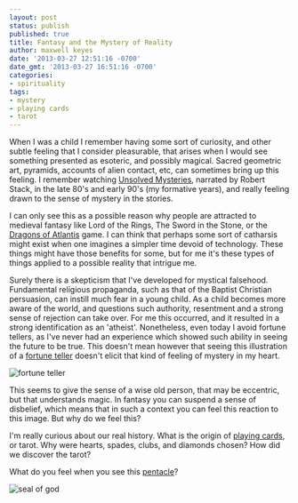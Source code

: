 ```yaml
---
layout: post
status: publish
published: true
title: Fantasy and the Mystery of Reality
author: maxwell keyes
date: '2013-03-27 12:51:16 -0700'
date_gmt: '2013-03-27 16:51:16 -0700'
categories:
- spirituality
tags:
- mystery
- playing cards
- tarot
---
```


When I was a child I remember having some sort of curiosity, and other subtle feeling that I consider pleasurable,
that arises when I would see something presented as esoteric, and possibly magical. Sacred geometric art, pyramids,
accounts of alien contact, etc, can sometimes bring up this feeling. I remember watching
[Unsolved Mysteries](http://en.wikipedia.org/wiki/Unsolved_Mysteries), narrated by Robert Stack, in the late 80's and
early 90's (my formative years), and really feeling drawn to the sense of mystery in the stories.

I can only see this as a possible reason why people are attracted to medieval fantasy like Lord of the Rings, The
Sword in the Stone, or the [Dragons of Atlantis](https://www.kabam.com/games/dragons-of-atlantis) game. I can think
that perhaps some sort of catharsis might exist when one imagines a simpler time devoid of technology. These things
might have those benefits for some, but for me it's these types of things applied to a possible reality that intrigue
me.

Surely there is a skepticism that I've developed for mystical falsehood. Fundamental religious propaganda, such as
that of the Baptist Christian persuasion, can instill much fear in a young child. As a child becomes more aware of the
world, and questions such authority, resentment and a strong sense of rejection can take over. For me this occurred,
and it resulted in a strong identification as an 'atheist'. Nonetheless, even today I avoid fortune tellers, as I've
never had an experience which showed such ability in seeing the future to be true. This doesn't mean however that
seeing this illustration of a [fortune teller](http://zelda.wikia.com/wiki/Fortune_Teller) doesn't elicit that kind of
feeling of mystery in my heart.

![fortune teller]({{site.assets.url_prefix}}/images/posts/fortune-teller.png "fortune teller")

This seems to give the sense of a wise old person, that may be eccentric, but that understands magic. In fantasy you
can suspend a sense of disbelief, which means that in such a context you can feel this reaction to this image. But why
do we feel this?

I'm really curious about our real history. What is the origin of
[playing cards](http://en.wikipedia.org/wiki/Playing_card), or tarot. Why were hearts, spades, clubs, and diamonds
chosen? How did we discover the tarot?

What do you feel when you see this [pentacle](http://en.wikipedia.org/wiki/Pentacle)?

![seal of god]({{site.assets.url_prefix}}/images/posts/john-dees-seal-of-god.jpg "John Dee's Seal of God")
